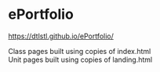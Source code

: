 # ePortfolio
https://dtlstl.github.io/ePortfolio/

Class pages built using copies of index.html<br/>
Unit pages built using copies of landing.html
